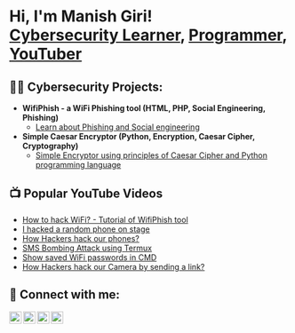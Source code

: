 <h1>Hi, I'm Manish Giri! <br/><a href="https://github.com/manish2414">Cybersecurity Learner</a>, <a href="https://www.linkedin.com/in/manishgiri24/">Programmer</a>, <a href="https://www.youtube.com/manishtechnical24">YouTuber</a></h1>

<h2>👨‍💻 Cybersecurity Projects:</h2>

- <b>WifiPhish - a WiFi Phishing tool (HTML, PHP, Social Engineering, Phishing)</b>
  - [Learn about Phishing and Social engineering](https://github.com/Manish2414/WifiPhish)
- <b>Simple Caesar Encryptor (Python, Encryption, Caesar Cipher, Cryptography)</b>
  - [Simple Encryptor using principles of Caesar Cipher and Python programming language](https://github.com/Manish2414/Simple-Caesar-Encryptor)

<h2>📺 Popular YouTube Videos</h2>

- [How to hack WiFi? - Tutorial of WifiPhish tool](https://fb.watch/nqa_PH5mxG/)
- [I hacked a random phone on stage](https://fb.watch/nqb2u-7UU2/)
- [How Hackers hack our phones?](https://youtu.be/36AhDmsk1R4?si=5hNf2kEhfjZXdpaL)
- [SMS Bombing Attack using Termux](https://youtu.be/apAES8qzxJk?si=Td4npp9hhO2SqOGv)
- [Show saved WiFi passwords in CMD](https://youtu.be/8qJfCuav1pQ?si=Vm7VSR9THzDP3Hfr)
- [How Hackers hack our Camera by sending a link?](https://youtu.be/wUIWDsnfPK0)

<h2> 🤳 Connect with me:</h2>

[<img align="left" alt="JoshMadakor | YouTube" width="22px" src="https://cdn.jsdelivr.net/npm/simple-icons@v3/icons/youtube.svg" />][youtube]
[<img align="left" alt="JoshMadakor | Twitter" width="22px" src="https://cdn.jsdelivr.net/npm/simple-icons@v3/icons/twitter.svg" />][twitter]
[<img align="left" alt="JoshMadakor | LinkedIn" width="22px" src="https://cdn.jsdelivr.net/npm/simple-icons@v3/icons/linkedin.svg" />][linkedin]
[<img align="left" alt="JoshMadakor | Instagram" width="22px" src="https://cdn.jsdelivr.net/npm/simple-icons@v3/icons/instagram.svg" />][Instagram]

[linkedin]: https://linkedin.com/in/manishgiri24
[twitter]: https://twitter.com/talksweird
[youtube]: https://www.youtube.com/manishtechnical24
[instagram]: https://www.instagram.com/manishgiri_24/
